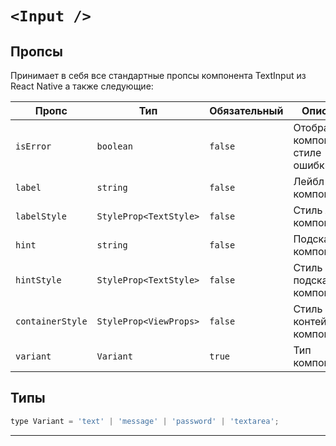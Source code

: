 # `<Input />`

## Пропсы

Принимает в себя все стандартные пропсы компонента TextInput из React Native а также следующие:

| Пропс            | Тип                    | Обязательный | Описание                              |
| ---------------- | ---------------------- | ------------ | ------------------------------------- |
| `isError`        | `boolean`              | `false`      | Отображение компонента в стиле ошибки |
| `label`          | `string`               | `false`      | Лейбл компонента                      |
| `labelStyle`     | `StyleProp<TextStyle>` | `false`      | Стиль лейбла компонента               |
| `hint`           | `string`               | `false`      | Подсказка компонента                  |
| `hintStyle`      | `StyleProp<TextStyle>` | `false`      | Стиль подсказки компонента            |
| `containerStyle` | `StyleProp<ViewProps>` | `false`      | Стиль контейнера компонента           |
| `variant`        | `Variant`              | `true`       | Тип компонента                        |

## Типы

```js
type Variant = 'text' | 'message' | 'password' | 'textarea';
```

---

